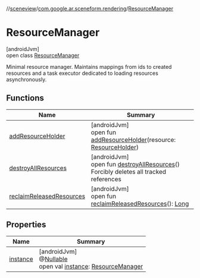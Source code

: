 //[sceneview](../../../index.md)/[com.google.ar.sceneform.rendering](../index.md)/[ResourceManager](index.md)

# ResourceManager

[androidJvm]\
open class [ResourceManager](index.md)

Minimal resource manager. Maintains mappings from ids to created resources and a task executor dedicated to loading resources asynchronously.

## Functions

| Name | Summary |
|---|---|
| [addResourceHolder](add-resource-holder.md) | [androidJvm]<br>open fun [addResourceHolder](add-resource-holder.md)(resource: [ResourceHolder](../../com.google.ar.sceneform.resources/-resource-holder/index.md)) |
| [destroyAllResources](destroy-all-resources.md) | [androidJvm]<br>open fun [destroyAllResources](destroy-all-resources.md)()<br>Forcibly deletes all tracked references |
| [reclaimReleasedResources](reclaim-released-resources.md) | [androidJvm]<br>open fun [reclaimReleasedResources](reclaim-released-resources.md)(): [Long](https://kotlinlang.org/api/latest/jvm/stdlib/kotlin/-long/index.html) |

## Properties

| Name | Summary |
|---|---|
| [instance](instance.md) | [androidJvm]<br>@[Nullable](https://developer.android.com/reference/kotlin/androidx/annotation/Nullable.html)<br>open val [instance](instance.md): [ResourceManager](index.md) |
